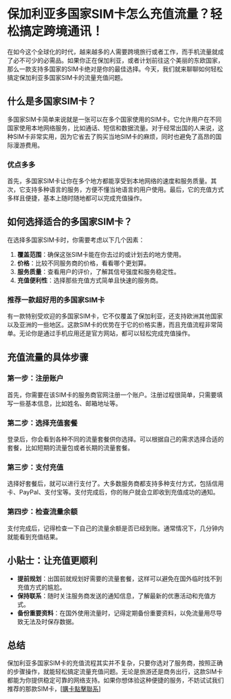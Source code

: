 # 保加利亚多国家SIM卡怎么充值流量？轻松搞定跨境通讯！

在如今这个全球化的时代，越来越多的人需要跨境旅行或者工作，而手机流量就成了必不可少的必需品。如果你正在保加利亚，或者计划前往这个美丽的东欧国家，那么一款支持多国家的SIM卡绝对是你的最佳选择。今天，我们就来聊聊如何轻松搞定保加利亚多国家SIM卡的流量充值问题。

## 什么是多国家SIM卡？

多国家SIM卡简单来说就是一张可以在多个国家使用的SIM卡。它允许用户在不同国家使用本地网络服务，比如通话、短信和数据流量。对于经常出国的人来说，这种SIM卡非常实用，因为它省去了购买当地SIM卡的麻烦，同时也避免了高昂的国际漫游费用。

### 优点多多

首先，多国家SIM卡让你在多个地方都能享受到本地网络的速度和服务质量。其次，它支持多种语言的服务，方便不懂当地语言的用户使用。最后，它的充值方式多样且便捷，基本上随时随地都可以完成充值操作。

## 如何选择适合的多国家SIM卡？

在选择多国家SIM卡时，你需要考虑以下几个因素：

1. **覆盖范围**：确保这张SIM卡能在你去过的或计划去的地方使用。
2. **价格**：比较不同服务商的价格，看看哪个更划算。
3. **服务质量**：查看用户的评价，了解其信号强度和服务稳定性。
4. **充值便利性**：选择那些充值方式简单且快速的服务商。

### 推荐一款超好用的多国家SIM卡

有一款特别受欢迎的多国家SIM卡，它不仅覆盖了保加利亚，还支持欧洲其他国家以及亚洲的一些地区。这款SIM卡的优势在于它的价格实惠，而且充值流程非常简单。无论你是通过手机应用还是官方网站，都可以轻松完成充值操作。

## 充值流量的具体步骤

### 第一步：注册账户

首先，你需要在该SIM卡的服务商官网注册一个账户。注册过程很简单，只需要填写一些基本信息，比如姓名、邮箱地址等。

### 第二步：选择充值套餐

登录后，你会看到各种不同的流量套餐供你选择。可以根据自己的需求选择合适的套餐，比如短期的流量包或者长期的流量套餐。

### 第三步：支付充值

选择好套餐后，就可以进行支付了。大多数服务商都支持多种支付方式，包括信用卡、PayPal、支付宝等。支付完成后，你的账户就会立即收到充值成功的通知。

### 第四步：检查流量余额

支付完成后，记得检查一下自己的流量余额是否已经到账。通常情况下，几分钟内就能看到充值结果。

## 小贴士：让充值更顺利

- **提前规划**：出国前就规划好需要的流量套餐，这样可以避免在国外临时找不到充值方式的尴尬。
- **保持联系**：随时关注服务商发送的通知信息，了解最新的优惠活动和充值方式。
- **备份重要资料**：在国外使用流量时，记得定期备份重要资料，以免流量用尽导致无法及时保存数据。

## 总结

保加利亚多国家SIM卡的充值流程其实并不复杂，只要你选对了服务商，按照正确的步骤操作，就能轻松搞定流量充值问题。无论是旅游还是商务出行，这款SIM卡都能为你提供稳定可靠的网络支持。如果你想体验这种便捷的服务，不妨试试我们推荐的那款SIM卡，[[購卡點擊聯系](https://t.me/s/esim1088)]
